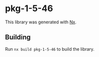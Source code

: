 # pkg-1-5-46

This library was generated with [Nx](https://nx.dev).

## Building

Run `nx build pkg-1-5-46` to build the library.

